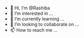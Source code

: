 - 👋 Hi, I’m @Rashiba
- 👀 I’m interested in ...
- 🌱 I’m currently learning ...
- 💞️ I’m looking to collaborate on ...
- 📫 How to reach me ...

<!---
Rashiba/Rashiba is a ✨ special ✨ repository because its `README.md` (this file) appears on your GitHub profile.
You can click the Preview link to take a look at your changes.
--->
